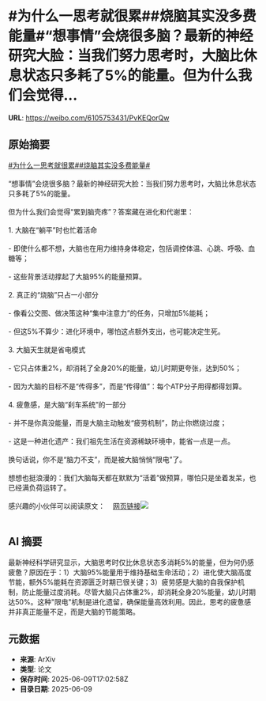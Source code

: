 # #为什么一思考就很累##烧脑其实没多费能量#“想事情”会烧很多脑？最新的神经研究大脸：当我们努力思考时，大脑比休息状态只多耗了5%的能量。但为什么我们会觉得...

**URL**: https://weibo.com/6105753431/PvKEQorQw

## 原始摘要

<a href="https://m.weibo.cn/search?containerid=231522type%3D1%26t%3D10%26q%3D%23%E4%B8%BA%E4%BB%80%E4%B9%88%E4%B8%80%E6%80%9D%E8%80%83%E5%B0%B1%E5%BE%88%E7%B4%AF%23&amp;extparam=%23%E4%B8%BA%E4%BB%80%E4%B9%88%E4%B8%80%E6%80%9D%E8%80%83%E5%B0%B1%E5%BE%88%E7%B4%AF%23" data-hide=""><span class="surl-text">#为什么一思考就很累#</span></a><a href="https://m.weibo.cn/search?containerid=231522type%3D1%26t%3D10%26q%3D%23%E7%83%A7%E8%84%91%E5%85%B6%E5%AE%9E%E6%B2%A1%E5%A4%9A%E8%B4%B9%E8%83%BD%E9%87%8F%23&amp;extparam=%23%E7%83%A7%E8%84%91%E5%85%B6%E5%AE%9E%E6%B2%A1%E5%A4%9A%E8%B4%B9%E8%83%BD%E9%87%8F%23" data-hide=""><span class="surl-text">#烧脑其实没多费能量#</span></a><br><br>“想事情”会烧很多脑？最新的神经研究大脸：当我们努力思考时，大脑比休息状态只多耗了5%的能量。<br><br>但为什么我们会觉得“累到脑壳疼”？答案藏在进化和代谢里：<br><br>1. 大脑在“躺平”时也忙着活命<br><br>- 即使什么都不想，大脑也在用力维持身体稳定，包括调控体温、心跳、呼吸、血糖等；<br>    <br>- 这些背景活动撑起了大脑95%的能量预算。<br>    <br>2. 真正的“烧脑”只占一小部分<br><br>- 像看公交图、做决策这种“集中注意力”的任务，只增加5%能耗；<br>    <br>- 但这5%不算少：进化环境中，哪怕这点额外支出，也可能决定生死。<br>    <br>3. 大脑天生就是省电模式<br><br>- 它只占体重2%，却消耗了全身20%的能量，幼儿时期更夸张，达到50%；<br>    <br>- 因为大脑的目标不是“传得多”，而是“传得值”：每个ATP分子用得都得划算。<br>    <br>4. 疲惫感，是大脑“刹车系统”的一部分<br><br>- 并不是你真没能量，而是大脑主动触发“疲劳机制”，防止你燃烧过度；<br>    <br>- 这是一种进化遗产：我们祖先生活在资源稀缺环境中，能省一点是一点。<br>    <br>换句话说，你不是“脑力不支”，而是被大脑悄悄“限电”了。  <br><br>想想也挺浪漫的：我们大脑每天都在默默为“活着”做预算，哪怕只是坐着发呆，也已经满负荷运转了。<br><br>感兴趣的小伙伴可以阅读原文：<a href="https://weibo.cn/sinaurl?u=https%3A%2F%2Fwww.quantamagazine.org%2Fhow-much-energy-does-it-take-to-think-20250604%2F" data-hide=""><span class="url-icon"><img style="width: 1rem;height: 1rem" src="https://h5.sinaimg.cn/upload/2015/09/25/3/timeline_card_small_web_default.png" referrerpolicy="no-referrer"></span><span class="surl-text">网页链接</span></a><img style="" src="https://tvax4.sinaimg.cn/large/006Fd7o3gy1i2976majw9j30zk0k0b29.jpg" referrerpolicy="no-referrer"><br><br>

## AI 摘要

最新神经科学研究显示，大脑思考时仅比休息状态多消耗5%的能量，但为何仍感疲惫？原因在于：1）大脑95%能量用于维持基础生命活动；2）进化使大脑高度节能，额外5%能耗在资源匮乏时期已很关键；3）疲劳感是大脑的自我保护机制，防止能量过度消耗。尽管大脑只占体重2%，却消耗全身20%能量，幼儿时期达50%。这种"限电"机制是进化遗留，确保能量高效利用。因此，思考的疲惫感并非真正能量不足，而是大脑的节能策略。

## 元数据

- **来源**: ArXiv
- **类型**: 论文
- **保存时间**: 2025-06-09T17:02:58Z
- **目录日期**: 2025-06-09
